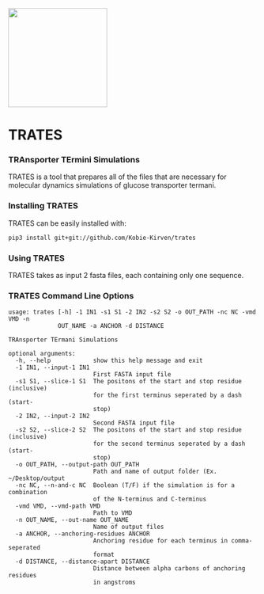 
<!-- ![TRATES logo](https://github.com/Kobie-Kirven/trates/blob/main/docs/_static/trates_logo.png) -->


<img src="https://github.com/Kobie-Kirven/trates/blob/main/docs/_static/trates_logo.png" height="200">
<h1>TRATES</h1>
<h3>TRAnsporter TErmini Simulations</h3>

TRATES is a tool that prepares all of the files that are necessary for 
molecular dynamics simulations of glucose transporter termani. 


<h3>Installing TRATES</h3>
TRATES can be easily installed with:

```bash
pip3 install git+git://github.com/Kobie-Kirven/trates
```

<h3>Using TRATES</h3>

TRATES takes as input 2 fasta files, each containing only one sequence. 


<h3> TRATES Command Line Options</h3>

```text
usage: trates [-h] -1 IN1 -s1 S1 -2 IN2 -s2 S2 -o OUT_PATH -nc NC -vmd VMD -n
              OUT_NAME -a ANCHOR -d DISTANCE

TRAnsporter TErmani Simulations

optional arguments:
  -h, --help            show this help message and exit
  -1 IN1, --input-1 IN1
                        First FASTA input file
  -s1 S1, --slice-1 S1  The positons of the start and stop residue (inclusive)
                        for the first terminus seperated by a dash (start-
                        stop)
  -2 IN2, --input-2 IN2
                        Second FASTA input file
  -s2 S2, --slice-2 S2  The positons of the start and stop residue (inclusive)
                        for the second terminus seperated by a dash (start-
                        stop)
  -o OUT_PATH, --output-path OUT_PATH
                        Path and name of output folder (Ex. ~/Desktop/output
  -nc NC, --n-and-c NC  Boolean (T/F) if the simulation is for a combination
                        of the N-terminus and C-terminus
  -vmd VMD, --vmd-path VMD
                        Path to VMD
  -n OUT_NAME, --out-name OUT_NAME
                        Name of output files
  -a ANCHOR, --anchoring-residues ANCHOR
                        Anchoring residue for each terminus in comma-seperated
                        format
  -d DISTANCE, --distance-apart DISTANCE
                        Distance between alpha carbons of anchoring residues
                        in angstroms
```